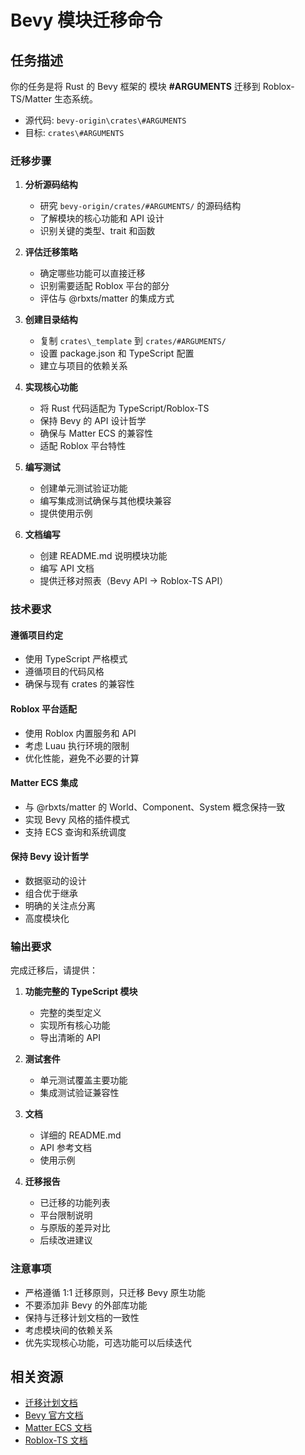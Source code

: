 # Bevy 模块迁移命令


## 任务描述

你的任务是将 Rust 的 Bevy 框架的 模块 **#ARGUMENTS** 迁移到 Roblox-TS/Matter 生态系统。

- 源代码: `bevy-origin\crates\#ARGUMENTS`
- 目标: `crates\#ARGUMENTS`

### 迁移步骤

1. **分析源码结构**
   - 研究 `bevy-origin/crates/#ARGUMENTS/` 的源码结构
   - 了解模块的核心功能和 API 设计
   - 识别关键的类型、trait 和函数

2. **评估迁移策略**
   - 确定哪些功能可以直接迁移
   - 识别需要适配 Roblox 平台的部分
   - 评估与 @rbxts/matter 的集成方式

3. **创建目录结构**
   - 复制 `crates\_template` 到  `crates/#ARGUMENTS/`
   - 设置 package.json 和 TypeScript 配置
   - 建立与项目的依赖关系

4. **实现核心功能**
   - 将 Rust 代码适配为 TypeScript/Roblox-TS
   - 保持 Bevy 的 API 设计哲学
   - 确保与 Matter ECS 的兼容性
   - 适配 Roblox 平台特性

5. **编写测试**
   - 创建单元测试验证功能
   - 编写集成测试确保与其他模块兼容
   - 提供使用示例

6. **文档编写**
   - 创建 README.md 说明模块功能
   - 编写 API 文档
   - 提供迁移对照表（Bevy API → Roblox-TS API）

### 技术要求

#### 遵循项目约定
- 使用 TypeScript 严格模式
- 遵循项目的代码风格
- 确保与现有 crates 的兼容性

#### Roblox 平台适配
- 使用 Roblox 内置服务和 API
- 考虑 Luau 执行环境的限制
- 优化性能，避免不必要的计算

#### Matter ECS 集成
- 与 @rbxts/matter 的 World、Component、System 概念保持一致
- 实现 Bevy 风格的插件模式
- 支持 ECS 查询和系统调度

#### 保持 Bevy 设计哲学
- 数据驱动的设计
- 组合优于继承
- 明确的关注点分离
- 高度模块化

### 输出要求

完成迁移后，请提供：

1. **功能完整的 TypeScript 模块**
   - 完整的类型定义
   - 实现所有核心功能
   - 导出清晰的 API

2. **测试套件**
   - 单元测试覆盖主要功能
   - 集成测试验证兼容性

3. **文档**
   - 详细的 README.md
   - API 参考文档
   - 使用示例

4. **迁移报告**
   - 已迁移的功能列表
   - 平台限制说明
   - 与原版的差异对比
   - 后续改进建议

### 注意事项

- 严格遵循 1:1 迁移原则，只迁移 Bevy 原生功能
- 不要添加非 Bevy 的外部库功能
- 保持与迁移计划文档的一致性
- 考虑模块间的依赖关系
- 优先实现核心功能，可选功能可以后续迭代

## 相关资源

- [迁移计划文档](../../../docs/migration-plan.md)
- [Bevy 官方文档](https://bevyengine.org/)
- [Matter ECS 文档](https://matter-ecs.github.io/matter/)
- [Roblox-TS 文档](https://roblox-ts.com/)